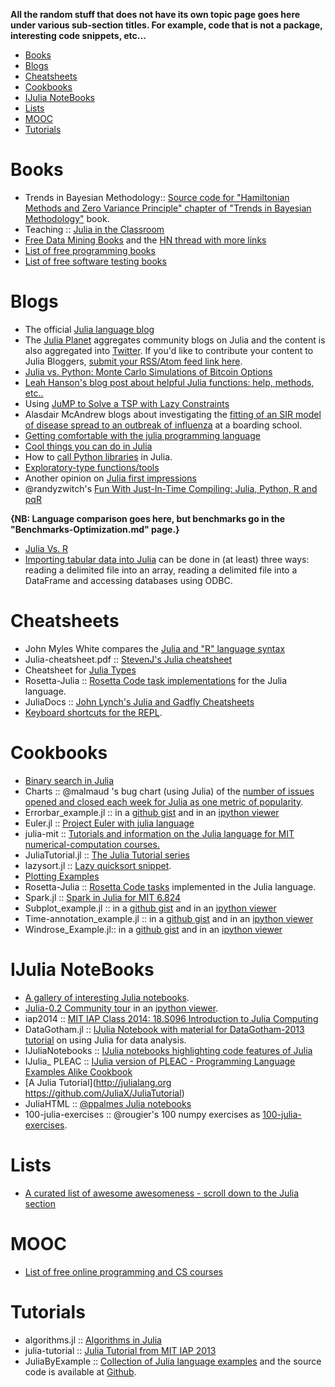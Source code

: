 **All the random stuff that does not have its own topic page goes here under various sub-section titles. For example, code that is not a package, interesting code snippets, etc...**

- [Books](#books)
- [Blogs](#blogs)
- [Cheatsheets](#cheatsheets)
- [Cookbooks](#cookbooks)
- [IJulia NoteBooks](#ijulia-notebooks)
- [Lists](#lists)
- [MOOC](#mooc)
- [Tutorials](#tutorials) 


# Books
- Trends in Bayesian Methodology:: [Source code for "Hamiltonian Methods and Zero Variance Principle" chapter of "Trends in Bayesian Methodology"](https://github.com/scidom/hmc_and_zv_book_chapter.jl) book.
- Teaching :: [Julia in the Classroom](http://julialang.org/teaching/)
- [Free Data Mining Books](http://christonard.com/12-free-data-mining-books/) and the [HN thread with more links](https://news.ycombinator.com/item?id=7760969)
- [List of free programming books](https://github.com/vhf/free-programming-books)
- [List of free software testing books](https://github.com/ligurio/free-software-testing-books)


# Blogs 
* The official [Julia language blog](http://julialang.org/blog/)
* The [Julia Planet](http://www.juliabloggers.com/) aggregates community blogs on Julia and the content is also aggregated into [Twitter](https://twitter.com/juliabloggers). If you'd like to contribute your content to Julia Bloggers, [submit your RSS/Atom feed link here](http://www.juliabloggers.com/julia-bloggers-submit-rss-feed/). 
* [Julia vs. Python: Monte Carlo Simulations of Bitcoin Options](http://rawrjustin.github.io/blog/2014/03/18/julia-vs-python-monte-carlo-simulations-of-bitcoin-options/)
* [Leah Hanson's blog post about helpful Julia functions: help, methods, etc..](http://blog.leahhanson.us/drafts/julia-helps.html)
* Using [JuMP to Solve a TSP with Lazy Constraints](http://iaindunning.com/2013/mip-callback.html)	
* Alasdair McAndrew blogs about investigating the [fitting of an SIR model of disease spread to an outbreak of influenza](https://amca01.wordpress.com/2014/01/08/meeting-julia/) at a boarding school.
* [Getting comfortable with the julia programming language](http://assoc.tumblr.com/post/70484963303/getting-comfortable-with-the-julia-programming-language)
* [Cool things you can do in Julia](http://assoc.tumblr.com/post/71454527084/cool-things-you-can-do-in-julia)
* How to [call Python libraries](http://blog.leahhanson.us/julia-calling-python-calling-julia.html) in Julia.
* [Exploratory-type functions/tools](http://blog.leahhanson.us/julia-helps.html)
* Another opinion on [Julia first impressions](http://eyeballtrees.com/posts/julia-impressions.html)
* @randyzwitch's [Fun With Just-In-Time Compiling: Julia, Python, R and pqR](http://randyzwitch.com/python-pypy-julia-r-pqr-jit-just-in-time-compiler/)

**{NB: Language comparison goes here, but benchmarks go in the "Benchmarks-Optimization.md" page.}**
* [Julia Vs. R](https://github.com/johnmyleswhite/JuliaVsR)
* [Importing tabular data into Julia](http://www.r-bloggers.com/tabular-data-io-in-julia/) can be done in (at least) three ways: reading a delimited file into an array, reading a delimited file into a DataFrame and accessing databases using ODBC.


# Cheatsheets 
- John Myles White compares the [Julia and "R" language syntax](http://www.johnmyleswhite.com/notebook/2012/04/09/comparing-julia-and-rs-vocabularies/)
- Julia-cheatsheet.pdf :: [StevenJ's Julia cheatsheet](http://math.mit.edu/%7Estevenj/Julia-cheatsheet.pdf)
- Cheatsheet for [Julia Types](https://github.com/tanmaykm/julia_types)
- Rosetta-Julia :: [Rosetta Code task implementations](https://github.com/karbarcca/Rosetta-Julia) for the Julia language.
- JuliaDocs :: [John Lynch's Julia and Gadfly Cheatsheets](https://github.com/john9631/JuliaDocs)
- [Keyboard shortcuts for the REPL](http://docs.julialang.org/en/latest/manual/interacting-with-julia/#key-bindings).


# Cookbooks 
* [Binary search in Julia](http://rosettacode.org/wiki/Binary_search#Julia)
* Charts :: @malmaud 's bug chart (using Julia) of the [number of issues opened and closed each week for Julia as one metric of popularity](https://gist.github.com/malmaud/9025047). 
* Errorbar_example.jl :: in a [github gist](https://gist.github.com/gizmaa/7199563) and in an [ipython viewer](http://nbviewer.ipython.org/7210792)
* Euler.jl :: [Project Euler with julia language](https://github.com/moon6pence/Euler.jl)
* julia-mit :: [Tutorials and information on the Julia language for MIT numerical-computation courses.](https://github.com/stevengj/julia-mit)
* JuliaTutorial.jl :: [The Julia Tutorial series](https://github.com/abhi123link/JuliaTutorial.jl)
* lazysort.jl :: [Lazy quicksort snippet](https://gist.github.com/anj1/2fe551053c849f54677e).
* [Plotting Examples](https://gist.github.com/gizmaa/7214002)
* Rosetta-Julia :: [Rosetta Code tasks](https://github.com/karbarcca/Rosetta-Julia) implemented in the Julia language.
* Spark.jl :: [Spark in Julia for MIT 6.824](https://github.com/d9w/Spark.jl)
* Subplot_example.jl :: in a [github gist](https://gist.github.com/gizmaa/7199540) and in an [ipython viewer](http://nbviewer.ipython.org/7211037)
* Time-annotation_example.jl :: in a [github gist](https://gist.github.com/gizmaa/7199519) and in an [ipython viewer](http://nbviewer.ipython.org/7211049)
* Windrose_Example.jl:: in a [github gist](https://gist.github.com/gizmaa/7199478) and in an [ipython viewer](http:/nbviewer.ipython.org/7211059)



# IJulia NoteBooks
* [A gallery of interesting Julia notebooks](https://github.com/ipython/ipython/wiki/A-gallery-of-interesting-IPython-Notebooks#julia-notebooks).
* [Julia-0.2 Community tour](https://github.com/JuliaX/IJuliaNotebooks) in an [ipython viewer](http://nbviewer.ipython.org/urls/raw.github.com/JuliaX/IJuliaNotebooks/master/julia-0.2-community-tour.ipynb).
* iap2014 :: [MIT IAP Class 2014: 18.S096 Introduction to Julia Computing](https://github.com/JuliaX/iap2014)
* DataGotham.jl :: [IJulia Notebook with material for DataGotham-2013 tutorial](https://github.com/johnmyleswhite/DataGotham.jl) on using Julia for data analysis.
* IJuliaNotebooks :: [IJulia notebooks highlighting code features of Julia](https://github.com/JuliaX/IJuliaNotebooks)
* IJulia_ PLEAC :: [IJulia version of PLEAC - Programming Language Examples Alike Cookbook](https://github.com/catawbasam/IJulia_PLEAC)
* [A Julia Tutorial](http://julialang.org https://github.com/JuliaX/JuliaTutorial)
* JuliaHTML :: [@ppalmes Julia notebooks](https://github.com/ppalmes/JuliaHTML)
* 100-julia-exercises :: @rougier's 100 numpy exercises as [100-julia-exercises](https://github.com/chezou/julia-100-exercises).

# Lists
- [A curated list of awesome awesomeness - scroll down to the Julia section](https://github.com/bayandin/awesome-awesomeness)


# MOOC
- [List of free online programming and CS courses](https://github.com/fffaraz/free-programming-courses)


# Tutorials
* algorithms.jl :: [Algorithms in Julia](https://github.com/cfusting/algorithms.jl)
* julia-tutorial :: [Julia Tutorial from MIT IAP 2013](https://github.com/JuliaLang/julia-tutorial)
* JuliaByExample :: [Collection of Julia language examples](http://www.scolvin.com/juliabyexample/) and the source code is available at [Github](https://github.com/samuelcolvin/JuliaByExample).


